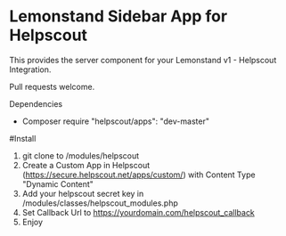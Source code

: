 Lemonstand Sidebar App for Helpscout
====================
This provides the server component for your Lemonstand v1 - Helpscout Integration.

Pull requests welcome.

Dependencies

* Composer require "helpscout/apps": "dev-master"

#Install

1. git clone to /modules/helpscout
2. Create a Custom App in Helpscout (https://secure.helpscout.net/apps/custom/) with Content Type "Dynamic Content"
3. Add your helpscout secret key in /modules/classes/helpscout_modules.php
4. Set Callback Url to https://yourdomain.com/helpscout_callback
5. Enjoy